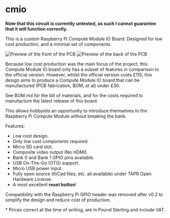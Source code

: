 # cmio

**Note that this circuit is currently untested, as such I cannot guarantee that
it will function correctly.**

This is a custom Raspberry Pi Compute Module IO Board. Designed for low cost
production, and a minimal set of components.

![Preview of the front of the PCB](https://github.com/deltabeard/cmio/raw/master/out/cmio_top.png)
![Preview of the back of the PCB](https://github.com/deltabeard/cmio/raw/master/out/cmio_bottom.png)

Because low cost production was the main focus of the project, this Compute
Module IO board only has a subset of features in comparison to the official
version. However, whilst the official version costs £115, this design aims to
produce a Compute Module IO board that can be manufactured (PCB fabrication,
BOM, et al) under £30.

See BOM.md for the bill of materials, and for the costs required to manufacture
the latest release of this board.

This allows hobbyists an opportunity to introduce themselves to the Raspberry
Pi Compute Module without breaking the bank.

Features:
* Low cost design.
* Only low cost components required.
* Micro SD card slot.
* Composite video output (No HDMI).
* Bank 0 and Bank 1 GPIO pins available.
* USB On-The-Go (OTG) support.
* Micro USB power input.
* Fully open source (KiCad files, etc. all available) under TAPR Open Hardware
  License.
* A most excellent **reset button**!

Compatibility with the Raspberry Pi GPIO header was removed after v0.2 to
simplify the design and reduce cost of production.

\* Prices correct at the time of writing, are in Pound Sterling and include
VAT.
